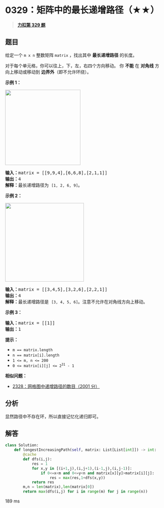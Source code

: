 # 0329：矩阵中的最长递增路径（★★）


> <u>**[力扣第 329 题](https://leetcode.cn/problems/longest-increasing-path-in-a-matrix/)**</u>

## 题目

<p>给定一个 <code>m x n</code> 整数矩阵 <code>matrix</code> ，找出其中 <strong>最长递增路径</strong> 的长度。</p>

<p>对于每个单元格，你可以往上，下，左，右四个方向移动。 你 <strong>不能</strong> 在 <strong>对角线</strong> 方向上移动或移动到 <strong>边界外</strong>（即不允许环绕）。</p>



<p><strong>示例 1：</strong></p>
<img alt="" src="https://assets.leetcode.com/uploads/2021/01/05/grid1.jpg" style="width: 242px; height: 242px;" />
<pre>
<strong>输入：</strong>matrix = [[9,9,4],[6,6,8],[2,1,1]]
<strong>输出：</strong>4
<strong>解释：</strong>最长递增路径为 <code>[1, 2, 6, 9]</code>。</pre>

<p><strong>示例 2：</strong></p>
<img alt="" src="https://assets.leetcode.com/uploads/2021/01/27/tmp-grid.jpg" style="width: 253px; height: 253px;" />
<pre>
<strong>输入：</strong>matrix = [[3,4,5],[3,2,6],[2,2,1]]
<strong>输出：</strong>4
<strong>解释：</strong>最长递增路径是 <code>[3, 4, 5, 6]</code>。注意不允许在对角线方向上移动。
</pre>

<p><strong>示例 3：</strong></p>

<pre>
<strong>输入：</strong>matrix = [[1]]
<strong>输出：</strong>1
</pre>



<p><strong>提示：</strong></p>

<ul>
<li><code>m == matrix.length</code></li>
<li><code>n == matrix[i].length</code></li>
<li><code>1 <= m, n <= 200</code></li>
<li><code>0 <= matrix[i][j] <= 2<sup>31</sup> - 1</code></li>
</ul>


**相似问题：**
- [2328：网格图中递增路径的数目（2001 分）](/leetcode/2328)


## 分析

显然路径中不存在环，所以直接记忆化递归即可。

## 解答

```python
class Solution:
    def longestIncreasingPath(self, matrix: List[List[int]]) -> int:
        @cache
        def dfs(i,j):
            res = 1
            for x,y in [(i+1,j),(i,j+1),(i-1,j),(i,j-1)]:
                if 0<=x<m and 0<=y<n and matrix[x][y]>matrix[i][j]:
                    res = max(res,1+dfs(x,y))
            return res
        m,n = len(matrix),len(matrix[0])
        return max(dfs(i,j) for i in range(m) for j in range(n))
```
189 ms

